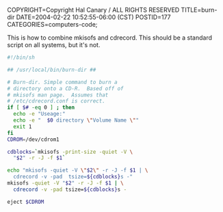 COPYRIGHT=Copyright Hal Canary / ALL RIGHTS RESERVED
TITLE=burn-dir
DATE=2004-02-22 10:52:55-06:00 (CST)
POSTID=177
CATEGORIES=computers-code;

This is how to combine mkisofs and cdrecord. This should be a standard script on all systems, but it's not.

```sh
#!/bin/sh

## /usr/local/bin/burn-dir ##

# Burn-dir. Simple command to burn a
# directory onto a CD-R.  Based off of
# mkisofs man page.  Assumes that
# /etc/cdrecord.conf is correct.
if [ $# -eq 0 ] ; then
  echo -e "Useage:"
  echo -e "  $0 directory \"Volume Name \""
  exit 1
fi
CDROM=/dev/cdrom1

cdblocks=`mkisofs -print-size -quiet -V \
  "$2" -r -J -f $1`

echo "mkisofs -quiet -V \"$2\" -r -J -f $1 | \
  cdrecord -v -pad  tsize=${cdblocks}s -"
mkisofs -quiet -V "$2" -r -J -f $1 | \
  cdrecord -v -pad tsize=${cdblocks}s -

eject $CDROM
```
